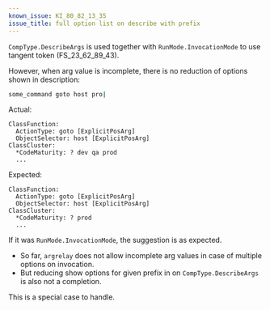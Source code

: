 ```yaml
---
known_issue: KI_80_82_13_35
issue_title: full option list on describe with prefix
---
```



`CompType.DescribeArgs` is used together with `RunMode.InvocationMode` to use tangent token (FS_23_62_89_43).

However, when arg value is incomplete, there is no reduction of options shown in description:

```sh
some_command goto host pro|
```

Actual:

```
ClassFunction:
  ActionType: goto [ExplicitPosArg]
  ObjectSelector: host [ExplicitPosArg]
ClassCluster:
  *CodeMaturity: ? dev qa prod
  ...
```

Expected:

```
ClassFunction:
  ActionType: goto [ExplicitPosArg]
  ObjectSelector: host [ExplicitPosArg]
ClassCluster:
  *CodeMaturity: ? prod
  ...
```

If it was `RunMode.InvocationMode`, the suggestion is as expected.

*   So far, `argrelay` does not allow incomplete arg values in case of multiple options on invocation.
*   But reducing show options for given prefix in on `CompType.DescribeArgs` is also not a completion.

This is a special case to handle. 
